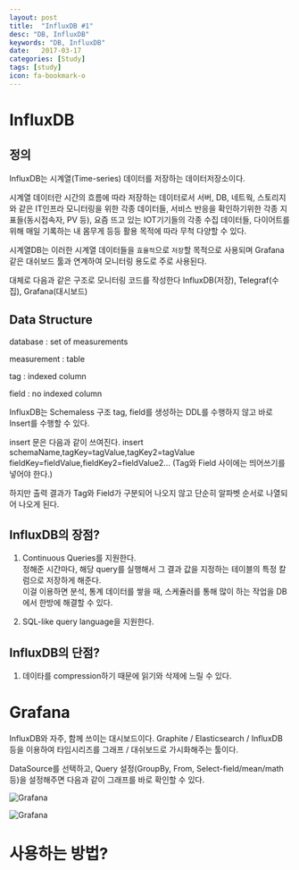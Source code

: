 ```yaml
---
layout: post
title:  "InfluxDB #1"
desc: "DB, InfluxDB"
keywords: "DB, InfluxDB"
date:   2017-03-17
categories: [Study]
tags: [study]
icon: fa-bookmark-o
---
```


# InfluxDB


## 정의
InfluxDB는 시계열(Time-series) 데이터를 저장하는 데이터저장소이다.

시계열 데이터란 시간의 흐름에 따라 저장하는 데이터로서 서버, DB, 네트웍, 스토리지와 같은 IT인프라 모니터링을 위한 각종 데이터들, 서비스 반응을 확인하기위한 각종 지표들(동시접속자, PV 등), 요즘 뜨고 있는 IOT기기들의 각종 수집 데이터들, 다이어트를 위해 매일 기록하는 내 몸무게 등등 활용 목적에 따라 무척 다양할 수 있다.

시계열DB는 이러한 시계열 데이터들을 `효율적`으로 `저장`할 목적으로 사용되며 Grafana 같은 대쉬보드 툴과 연계하여 모니터링 용도로 주로 사용된다.

대체로 다음과 같은 구조로 모니터링 코드를 작성한다
InfluxDB(저장), Telegraf(수집), Grafana(대시보드)

## Data Structure

database : set of measurements

measurement : table

tag : indexed column

field : no indexed column

InfluxDB는 Schemaless 구조 tag, field를 생성하는 DDL를 수행하지 않고 바로 Insert를 수행할 수 있다.

insert 문은 다음과 같이 쓰여진다.
insert schemaName,tagKey=tagValue,tagKey2=tagValue fieldKey=fieldValue,fieldKey2=fieldValue2...
(Tag와 Field 사이에는 띄어쓰기를 넣어야 한다.)

하지만 출력 결과가 Tag와 Field가 구분되어 나오지 않고 단순히 알파벳 순서로 나열되어 나오게 된다.

## InfluxDB의 장점?

1. Continuous Queries를 지원한다.<br>
정해준 시간마다, 해당 query를 실행해서 그 결과 값을 지정하는 테이블의 특정 칼럼으로 저장하게 해준다.<br>
이걸 이용하면 분석, 통계 데이터를 쌓을 때, 스케쥴러를 통해 많이 하는 작업을 DB에서 한방에 해결할 수 있다.

2. SQL-like query language을 지원한다. 

## InfluxDB의 단점?

1. 데이타를 compression하기 때문에 읽기와 삭제에 느릴 수 있다.



# Grafana

InfluxDB와 자주, 함께 쓰이는 대시보드이다.
Graphite / Elasticsearch / InfluxDB 등을 이용하여  타임시리즈를 그래프 / 대쉬보드로 가시화해주는 툴이다.

DataSource를 선택하고, Query 설정(GroupBy, From, Select-field/mean/math 등)을 설정해주면 다음과 같이 그래프를 바로 확인할 수 있다.

![Grafana](http://docs.grafana.org/assets/img/blog/v2.6/influxdb_editor_v3.gif)

![Grafana](http://file.okky.kr/images/1460959016054.PNG)

# 사용하는 방법?

